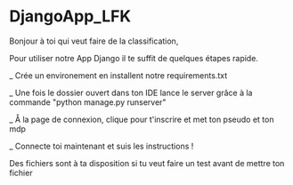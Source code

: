 # DjangoApp_LFK

Bonjour à toi qui veut faire de la classification,  


Pour utiliser notre App Django il te suffit de quelques étapes rapide.  

_ Crée un environement en installent notre requirements.txt  

_ Une fois le dossier ouvert dans ton IDE lance le server grâce à la commande "python manage.py runserver"  

_ Å la page de connexion, clique pour t'inscrire et met ton pseudo et ton mdp  

_ Connecte toi maintenant et suis les instructions !  

Des fichiers sont à ta disposition si tu veut faire un test avant de mettre ton fichier
